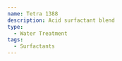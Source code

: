 ```yaml
---
name: Tetra 1388
description: Acid surfactant blend
type:
  - Water Treatment
tags:
  - Surfactants
---
```

